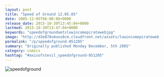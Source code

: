```yaml
---
layout: post
title: "Speed of Ground 12.05.05"
date: 2005-12-05T06:00:00+0000
release_date: 2015-10-30T13:45:04+0000
lastmod: 2015-10-30T13:47:04+0000
keywords: "speedofgroundaetslowincomepiratewebjpg"
image: "http://d3e878vmunx8cm.cloudfront.net/assets/lowincomepirateweb.jpg"
permalink: "/p/speedofground-051205"
summary: "Originally published Monday December, 5th 2005"
category: comics
hashtag: "#axisofstevil_speedofground-051205"
---
```


![speedofground](http://d3e878vmunx8cm.cloudfront.net/assets/lowincomepirateweb.jpg)
